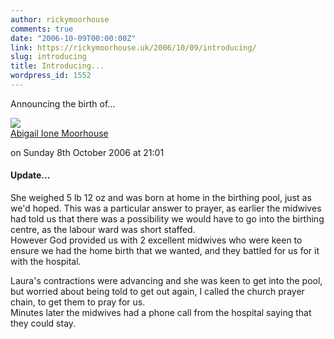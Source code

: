 ```yaml
---
author: rickymoorhouse
comments: true
date: "2006-10-09T00:00:00Z"
link: https://rickymoorhouse.uk/2006/10/09/introducing/
slug: introducing
title: Introducing...
wordpress_id: 1552
---
```


Announcing the birth of...




[![](/images/baby.jpg)  
Abigail Ione Moorhouse](/images/A.jpg)




on Sunday 8th October 2006 at 21:01





#### Update...




She weighed 5 lb 12 oz and was born at home in the birthing pool, just as we'd hoped. This was a particular answer to prayer, as earlier the midwives had told us that there was a possibility we would have to go into the birthing centre, as the labour ward was short staffed.   
However God provided us with 2 excellent midwives who were keen to ensure we had the home birth that we wanted, and they battled for us for it with the hospital. 




Laura's contractions were advancing and she was keen to get into the pool, but worried about being told to get out again, I called the church prayer chain, to get them to pray for us.   
Minutes later the midwives had a phone call from the hospital saying that they could stay.
